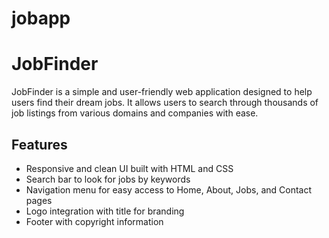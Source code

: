 # jobapp
# JobFinder

JobFinder is a simple and user-friendly web application designed to help users find their dream jobs. It allows users to search through thousands of job listings from various domains and companies with ease.

## Features

- Responsive and clean UI built with HTML and CSS
- Search bar to look for jobs by keywords
- Navigation menu for easy access to Home, About, Jobs, and Contact pages
- Logo integration with title for branding
- Footer with copyright information
